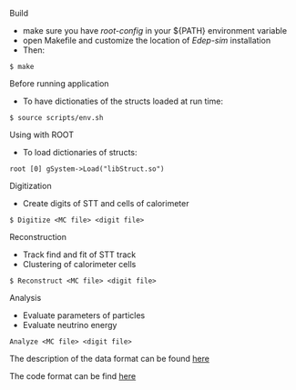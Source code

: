 Build
- make sure you have *root-config* in your ${PATH} environment variable
- open Makefile and customize the location of *Edep-sim* installation
- Then:

```
$ make
```

Before running application
- To have dictionaties of the structs loaded at run time:
```
$ source scripts/env.sh
```

Using with ROOT
- To load dictionaries of structs:
```
root [0] gSystem->Load("libStruct.so")
```

Digitization
- Create digits of STT and cells of calorimeter

```
$ Digitize <MC file> <digit file>
```

Reconstruction
- Track find and fit of STT track
- Clustering of calorimeter cells

```
$ Reconstruct <MC file> <digit file>
```

Analysis
- Evaluate parameters of particles
- Evaluate neutrino energy

```
Analyze <MC file> <digit file>
```

The description of the data format can be found [here](https://baltig.infn.it/dune/kloe-simu/-/wikis/Data-Model)

The code format can be find [here](https://baltig.infn.it/dune/kloe-simu/-/wikis/Code-Format)

